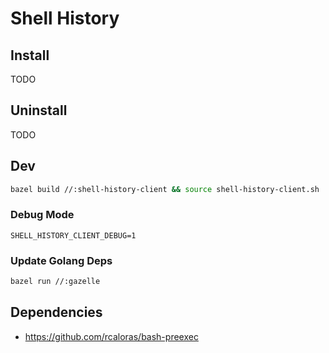 # Shell History

## Install

TODO

## Uninstall

TODO

## Dev

```sh
bazel build //:shell-history-client && source shell-history-client.sh
```

### Debug Mode

```
SHELL_HISTORY_CLIENT_DEBUG=1
```

### Update Golang Deps

```sh
bazel run //:gazelle
```

## Dependencies

- https://github.com/rcaloras/bash-preexec
